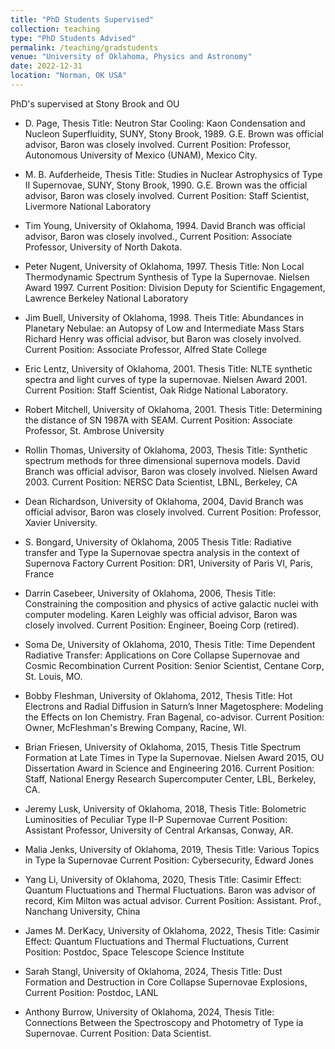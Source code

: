 ```yaml
---
title: "PhD Students Supervised"
collection: teaching
type: "PhD Students Advised"
permalink: /teaching/gradstudents
venue: "University of Oklahoma, Physics and Astronomy"
date: 2022-12-31
location: "Norman, OK USA"
---
```


PhD's supervised at Stony Brook and OU


* D. Page, Thesis Title: Neutron Star Cooling: Kaon Condensation and
Nucleon Superfluidity, SUNY, Stony Brook, 1989. G.E. Brown was 
official advisor, Baron was closely involved. Current Position:
Professor, Autonomous University of Mexico (UNAM), Mexico City.


* M. B. Aufderheide, Thesis Title: Studies in Nuclear Astrophysics of
Type II Supernovae, SUNY, Stony Brook, 1990.  G.E. Brown was the
official advisor, Baron was closely involved. Current Position: Staff
Scientist, Livermore National Laboratory


* Tim Young, University of Oklahoma, 1994. David Branch was official
advisor, Baron was closely involved., Current Position: Associate
Professor, University of North Dakota.


* Peter Nugent, University of Oklahoma, 1997. Thesis Title: Non Local
Thermodynamic Spectrum Synthesis of Type Ia Supernovae. Nielsen Award 1997.  Current Position: Division Deputy for Scientific Engagement, Lawrence Berkeley
National Laboratory


* Jim Buell, University of Oklahoma, 1998. Theis Title: Abundances in Planetary Nebulae: an Autopsy of Low and Intermediate Mass Stars 
 Richard Henry was official
advisor, but Baron was closely involved. Current Position: Associate
Professor, Alfred State College


* Eric Lentz, University of Oklahoma, 2001. Thesis Title: NLTE synthetic
spectra and light curves of type Ia supernovae. Nielsen Award 2001. Current Position:
Staff Scientist, Oak Ridge National Laboratory.


* Robert Mitchell, University of Oklahoma, 2001. Thesis Title:
Determining the distance of SN 1987A with SEAM. Current Position:
Associate Professor, St. Ambrose University 


* Rollin Thomas, University of Oklahoma, 2003, Thesis Title: Synthetic spectrum methods for three dimensional supernova models.
 David Branch was official
advisor, Baron was closely involved. Nielsen Award 2003. Current Position: NERSC Data
Scientist, LBNL, Berkeley, CA


* Dean Richardson, University of Oklahoma, 2004, David Branch was
official advisor, Baron was closely involved. Current Position:
Professor, Xavier University.


* S. Bongard, University of Oklahoma, 2005 Thesis Title: Radiative
    transfer and Type Ia Supernovae spectra analysis in the context of
    Supernova Factory Current Position: DR1, University of Paris VI,
    Paris, France


* Darrin Casebeer, University of Oklahoma, 2006, Thesis Title: Constraining the composition and physics of active galactic nuclei with computer modeling.
Karen Leighly was
official advisor, Baron was closely involved. Current Position:
Engineer, Boeing Corp (retired).


* Soma De, University of Oklahoma, 2010, Thesis Title: Time Dependent
    Radiative Transfer: Applications on Core Collapse Supernovae and
    Cosmic Recombination Current Position:
Senior Scientist, Centane Corp, St. Louis, MO.


* Bobby Fleshman, University of Oklahoma, 2012, Thesis Title: Hot
Electrons and Radial Diffusion in Saturn’s Inner Magetosphere:
Modeling the Effects on Ion Chemistry. Fran Bagenal, co-advisor. Current Position:  Owner,
McFleshman's Brewing Company, Racine, WI.


* Brian Friesen, University of Oklahoma, 2015, Thesis Title Spectrum
Formation at Late Times in Type Ia Supernovae. Nielsen Award 2015, OU
Dissertation Award in Science and Engineering 2016. Current Position:
Staff, National Energy Research Supercomputer
Center, LBL, Berkeley, CA.


* Jeremy Lusk, University of Oklahoma, 2018, Thesis Title:
Bolometric Luminosities of Peculiar Type II-P Supernovae
Current Position:
Assistant Professor, University of Central Arkansas, Conway, AR.


* Malia Jenks, University of Oklahoma, 2019, Thesis Title:
Various Topics in Type Ia Supernovae
Current Position: Cybersecurity, Edward Jones


* Yang Li, University of Oklahoma, 2020, Thesis Title: Casimir Effect: Quantum Fluctuations and Thermal Fluctuations.
Baron was advisor of record, Kim Milton was actual advisor.
Current Position: Assistant. Prof., Nanchang University, China


* James M. DerKacy, University of Oklahoma, 2022, Thesis Title: Casimir Effect: Quantum Fluctuations and Thermal Fluctuations,
Current Position:
Postdoc, Space Telescope Science Institute


* Sarah Stangl, University of Oklahoma, 2024, Thesis Title: Dust Formation and Destruction in Core Collapse Supernovae Explosions,
Current Position: Postdoc, LANL


* Anthony Burrow, University of Oklahoma, 2024, Thesis Title: Connections Between the Spectroscopy and Photometry of Type ia Supernovae.
Current Position: Data Scientist.







